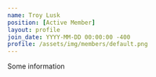 ```yaml
---
name: Troy Lusk
position: [Active Member]
layout: profile
join_date: YYYY-MM-DD 00:00:00 -400
profile: /assets/img/members/default.png
---
```

Some information